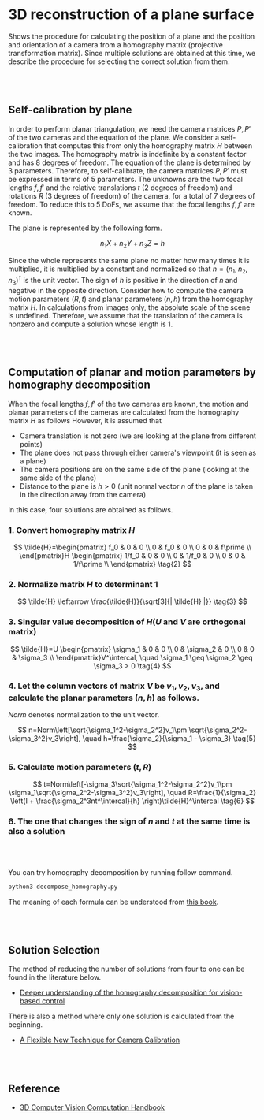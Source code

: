 # 3D reconstruction of a plane surface
Shows the procedure for calculating the position of a plane and the position and orientation of a camera from a homography matrix (projective transformation matrix). Since multiple solutions are obtained at this time, we describe the procedure for selecting the correct solution from them.

<br></br>

## Self-calibration by plane
In order to perform planar triangulation, we need the camera matrices $P,P\prime$ of the two cameras and the equation of the plane. We consider a self-calibration that computes this from only the homography matrix $H$ between the two images. The homography matrix is indefinite by a constant factor and has 8 degrees of freedom. The equation of the plane is determined by 3 parameters. Therefore, to self-calibrate, the camera matrices $P,P\prime$ must be expressed in terms of 5 parameters. The unknowns are the two focal lengths $f,f\prime$ and the relative translations $t$ (2 degrees of freedom) and rotations $R$ (3 degrees of freedom) of the camera, for a total of 7 degrees of freedom. To reduce this to 5 DoFs, we assume that the focal lengths $f,f\prime$ are known.

The plane is represented by the following form.

$$
n_1X+n_2Y+n_3Z=h \tag{1}
$$

Since the whole represents the same plane no matter how many times it is multiplied, it is multiplied by a constant and normalized so that $n=(n_1, n_2, n_3)^\intercal$ is the unit vector. The sign of $h$ is positive in the direction of $n$ and negative in the opposite direction.
Consider how to compute the camera motion parameters $(R, t)$ and planar parameters $(n, h)$ from the homography matrix $H$. In calculations from images only, the absolute scale of the scene is undefined. Therefore, we assume that the translation of the camera is nonzero and compute a solution whose length is 1.

<br></br>

## Computation of planar and motion parameters by homography decomposition
When the focal lengths $f,f\prime$ of the two cameras are known, the motion and planar parameters of the cameras are calculated from the homography matrix $H$ as follows However, it is assumed that

- Camera translation is not zero (we are looking at the plane from different points)
- The plane does not pass through either camera's viewpoint (it is seen as a plane)
- The camera positions are on the same side of the plane (looking at the same side of the plane)
- Distance to the plane is $h>0$ (unit normal vector $n$ of the plane is taken in the direction away from the camera)

In this case, four solutions are obtained as follows.

### 1. Convert homography matrix $H$

$$
\tilde{H}=\begin{pmatrix}
f_0 & 0 & 0 \\
0 & f_0 & 0 \\
0 & 0 & f\prime \\
\end{pmatrix}H
\begin{pmatrix}
1/f_0 & 0 & 0 \\
0 & 1/f_0 & 0 \\
0 & 0 & 1/f\prime \\
\end{pmatrix} \tag{2}
$$

### 2. Normalize matrix $H$ to determinant 1

$$
\tilde{H} \leftarrow \frac{\tilde{H}}{\sqrt[3]{| \tilde{H} |}} \tag{3}
$$

### 3. Singular value decomposition of $H$($U$ and $V$ are orthogonal matrix)

$$
\tilde{H}=U
\begin{pmatrix}
\sigma_1 & 0 & 0 \\
0 & \sigma_2 & 0 \\
0 & 0 & \sigma_3 \\
\end{pmatrix}V^\intercal, \quad
\sigma_1 \geq \sigma_2 \geq \sigma_3 > 0 \tag{4}
$$

### 4. Let the column vectors of matrix $V$ be $v_1, v_2, v_3$, and calculate the planar parameters $(n, h)$ as follows.

$Norm$ denotes normalization to the unit vector.

$$
n=Norm\left[\sqrt{\sigma_1^2-\sigma_2^2}v_1\pm \sqrt{\sigma_2^2-\sigma_3^2}v_3\right], \quad h=\frac{\sigma_2}{\sigma_1 - \sigma_3} \tag{5}
$$

### 5. Calculate motion parameters $(t, R)$

$$
t=Norm\left[-\sigma_3\sqrt{\sigma_1^2-\sigma_2^2}v_1\pm \sigma_1\sqrt{\sigma_2^2-\sigma_3^2}v_3\right], \quad R=\frac{1}{\sigma_2} \left(I + \frac{\sigma_2^3nt^\intercal}{h} \right)\tilde{H}^\intercal \tag{6}
$$

### 6. The one that changes the sign of $n$ and $t$ at the same time is also a solution

<br></br>

You can try homography decomposition by running follow command.

```bash
python3 decompose_homography.py
```

The meaning of each formula can be understood from [this book](https://www.morikita.co.jp/books/mid/081791).

<br></br>

## Solution Selection
The method of reducing the number of solutions from four to one can be found in the literature below.

- [Deeper understanding of the homography
decomposition for vision-based control](https://inria.hal.science/inria-00174036/document)

There is also a method where only one solution is calculated from the beginning.

- [A Flexible New Technique for Camera Calibration](https://www.microsoft.com/en-us/research/wp-content/uploads/2016/02/tr98-71.pdf)

<br></br>

## Reference
- [3D Computer Vision Computation Handbook](https://www.morikita.co.jp/books/mid/081791)
